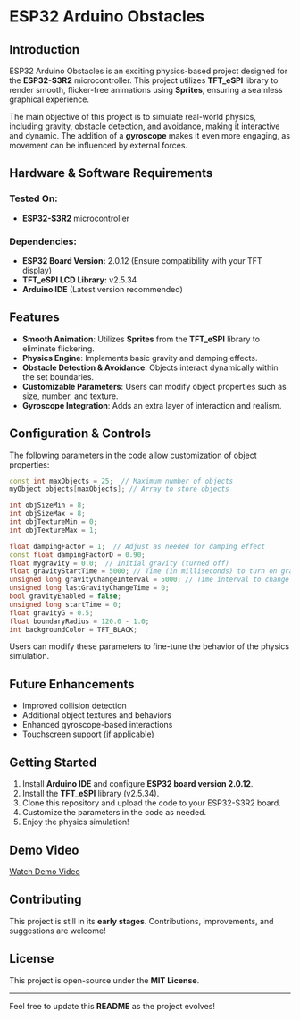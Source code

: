 # ESP32 Arduino Obstacles

## Introduction

ESP32 Arduino Obstacles is an exciting physics-based project designed for the **ESP32-S3R2** microcontroller. This project utilizes **TFT\_eSPI** library to render smooth, flicker-free animations using **Sprites**, ensuring a seamless graphical experience.

The main objective of this project is to simulate real-world physics, including gravity, obstacle detection, and avoidance, making it interactive and dynamic. The addition of a **gyroscope** makes it even more engaging, as movement can be influenced by external forces.

## Hardware & Software Requirements

### **Tested On:**

- **ESP32-S3R2** microcontroller

### **Dependencies:**

- **ESP32 Board Version:** 2.0.12 (Ensure compatibility with your TFT display)
- **TFT\_eSPI LCD Library:** v2.5.34
- **Arduino IDE** (Latest version recommended)

## Features

- **Smooth Animation**: Utilizes **Sprites** from the **TFT\_eSPI** library to eliminate flickering.
- **Physics Engine**: Implements basic gravity and damping effects.
- **Obstacle Detection & Avoidance**: Objects interact dynamically within the set boundaries.
- **Customizable Parameters**: Users can modify object properties such as size, number, and texture.
- **Gyroscope Integration**: Adds an extra layer of interaction and realism.

## Configuration & Controls

The following parameters in the code allow customization of object properties:

```cpp
const int maxObjects = 25;  // Maximum number of objects
myObject objects[maxObjects]; // Array to store objects

int objSizeMin = 8;
int objSizeMax = 8;
int objTextureMin = 0;
int objTextureMax = 1;

float dampingFactor = 1;  // Adjust as needed for damping effect
const float dampingFactorD = 0.90;
float mygravity = 0.0;  // Initial gravity (turned off)
float gravityStartTime = 5000; // Time (in milliseconds) to turn on gravity
unsigned long gravityChangeInterval = 5000; // Time interval to change gravity direction
unsigned long lastGravityChangeTime = 0;
bool gravityEnabled = false;
unsigned long startTime = 0;
float gravityG = 0.5;
float boundaryRadius = 120.0 - 1.0;
int backgroundColor = TFT_BLACK;
```

Users can modify these parameters to fine-tune the behavior of the physics simulation.

## Future Enhancements

- Improved collision detection
- Additional object textures and behaviors
- Enhanced gyroscope-based interactions
- Touchscreen support (if applicable)

## Getting Started

1. Install **Arduino IDE** and configure **ESP32 board version 2.0.12**.
2. Install the **TFT\_eSPI** library (v2.5.34).
3. Clone this repository and upload the code to your ESP32-S3R2 board.
4. Customize the parameters in the code as needed.
5. Enjoy the physics simulation!

## Demo Video

[Watch Demo Video](https://github.com/mbbutt/Esp32_Arduino_Obsticals/media/1742253668261.mp4)

## Contributing

This project is still in its **early stages**. Contributions, improvements, and suggestions are welcome!

## License

This project is open-source under the **MIT License**.

---

Feel free to update this **README** as the project evolves!

